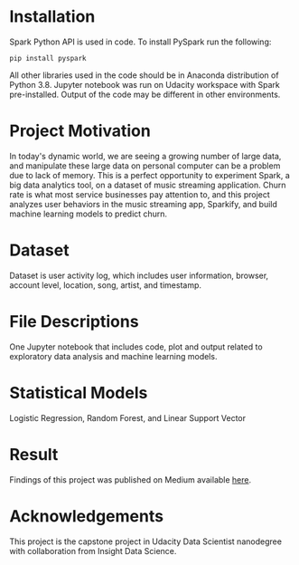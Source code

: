 # Installation
Spark Python API is used in code. To install PySpark run the following:

    pip install pyspark

All other libraries used in the code should be in Anaconda distribution of Python 3.8.
Jupyter notebook was run on Udacity workspace with Spark pre-installed. Output of the code may be different in other environments. 
# Project Motivation
In today's dynamic world, we are seeing a growing number of large data, and manipulate these large data on personal computer can be a problem due to lack of memory. This is a perfect opportunity to experiment Spark, a big data analytics tool, on a dataset of music streaming application. Churn rate is what most service businesses pay attention to, and this project analyzes user behaviors in the music streaming app, Sparkify, and build machine learning models to predict churn. 
# Dataset
Dataset is user activity log, which includes user information, browser, account level, location, song, artist, and timestamp. 
# File Descriptions
One Jupyter notebook that includes code, plot and output related to exploratory data analysis and machine learning models. 
 # Statistical Models
 Logistic Regression, Random Forest, and Linear Support Vector
 # Result
 Findings of this project was published on Medium available [here](https://edwinhung.medium.com/predicting-churn-rate-on-a-music-streaming-example-sparkify-325caea280e9).
 # Acknowledgements
 This project is the capstone project in Udacity Data Scientist nanodegree with collaboration from Insight Data Science.